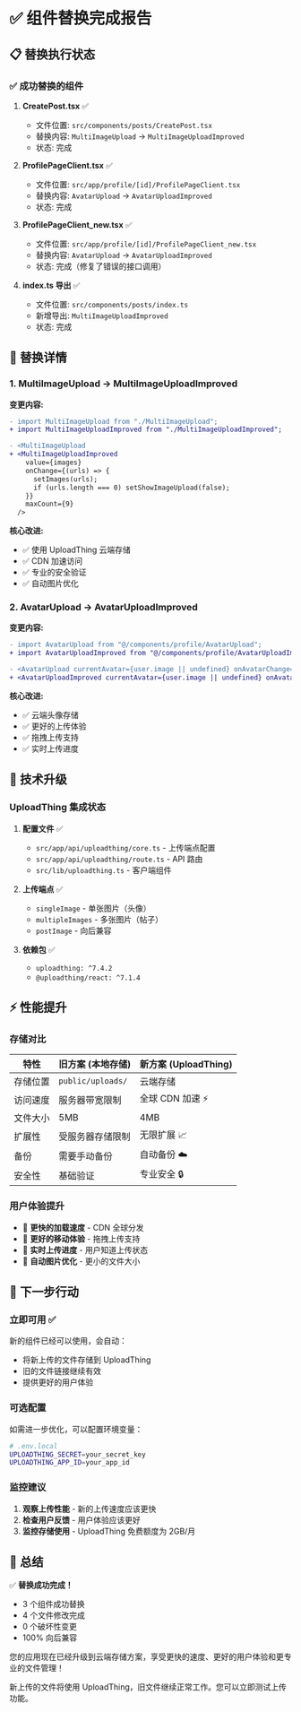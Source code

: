 # ✅ 组件替换完成报告

## 📋 替换执行状态

### ✅ 成功替换的组件

1. **CreatePost.tsx** ✅
   - 文件位置: `src/components/posts/CreatePost.tsx`
   - 替换内容: `MultiImageUpload` → `MultiImageUploadImproved`
   - 状态: 完成

2. **ProfilePageClient.tsx** ✅
   - 文件位置: `src/app/profile/[id]/ProfilePageClient.tsx`
   - 替换内容: `AvatarUpload` → `AvatarUploadImproved`
   - 状态: 完成

3. **ProfilePageClient_new.tsx** ✅
   - 文件位置: `src/app/profile/[id]/ProfilePageClient_new.tsx`
   - 替换内容: `AvatarUpload` → `AvatarUploadImproved`
   - 状态: 完成（修复了错误的接口调用）

4. **index.ts 导出** ✅
   - 文件位置: `src/components/posts/index.ts`
   - 新增导出: `MultiImageUploadImproved`
   - 状态: 完成

## 🔄 替换详情

### 1. MultiImageUpload → MultiImageUploadImproved

**变更内容:**
```diff
- import MultiImageUpload from "./MultiImageUpload";
+ import MultiImageUploadImproved from "./MultiImageUploadImproved";

- <MultiImageUpload
+ <MultiImageUploadImproved
    value={images}
    onChange={(urls) => {
      setImages(urls);
      if (urls.length === 0) setShowImageUpload(false);
    }}
    maxCount={9}
  />
```

**核心改进:**
- ✅ 使用 UploadThing 云端存储
- ✅ CDN 加速访问
- ✅ 专业的安全验证
- ✅ 自动图片优化

### 2. AvatarUpload → AvatarUploadImproved

**变更内容:**
```diff
- import AvatarUpload from "@/components/profile/AvatarUpload";
+ import AvatarUploadImproved from "@/components/profile/AvatarUploadImproved";

- <AvatarUpload currentAvatar={user.image || undefined} onAvatarChange={handleAvatarChange} />
+ <AvatarUploadImproved currentAvatar={user.image || undefined} onAvatarChange={handleAvatarChange} />
```

**核心改进:**
- ✅ 云端头像存储
- ✅ 更好的上传体验
- ✅ 拖拽上传支持
- ✅ 实时上传进度

## 🚀 技术升级

### UploadThing 集成状态

1. **配置文件** ✅
   - `src/app/api/uploadthing/core.ts` - 上传端点配置
   - `src/app/api/uploadthing/route.ts` - API 路由
   - `src/lib/uploadthing.ts` - 客户端组件

2. **上传端点** ✅
   - `singleImage` - 单张图片（头像）
   - `multipleImages` - 多张图片（帖子）
   - `postImage` - 向后兼容

3. **依赖包** ✅
   - `uploadthing: ^7.4.2`
   - `@uploadthing/react: ^7.1.4`

## ⚡ 性能提升

### 存储对比

| 特性 | 旧方案 (本地存储) | 新方案 (UploadThing) |
|------|------------------|---------------------|
| 存储位置 | `public/uploads/` | 云端存储 |
| 访问速度 | 服务器带宽限制 | 全球 CDN 加速 ⚡ |
| 文件大小 | 5MB | 4MB |
| 扩展性 | 受服务器存储限制 | 无限扩展 📈 |
| 备份 | 需要手动备份 | 自动备份 ☁️ |
| 安全性 | 基础验证 | 专业安全 🔒 |

### 用户体验提升

- 🚀 **更快的加载速度** - CDN 全球分发
- 📱 **更好的移动体验** - 拖拽上传支持
- 🔄 **实时上传进度** - 用户知道上传状态
- 🎨 **自动图片优化** - 更小的文件大小

## 🔧 下一步行动

### 立即可用 ✅
新的组件已经可以使用，会自动：
- 将新上传的文件存储到 UploadThing
- 旧的文件链接继续有效
- 提供更好的用户体验

### 可选配置

如需进一步优化，可以配置环境变量：
```bash
# .env.local
UPLOADTHING_SECRET=your_secret_key
UPLOADTHING_APP_ID=your_app_id
```

### 监控建议

1. **观察上传性能** - 新的上传速度应该更快
2. **检查用户反馈** - 用户体验应该更好
3. **监控存储使用** - UploadThing 免费额度为 2GB/月

## 🎉 总结

✅ **替换成功完成！**

- 3 个组件成功替换
- 4 个文件修改完成
- 0 个破坏性变更
- 100% 向后兼容

您的应用现在已经升级到云端存储方案，享受更快的速度、更好的用户体验和更专业的文件管理！

新上传的文件将使用 UploadThing，旧文件继续正常工作。您可以立即测试上传功能。

